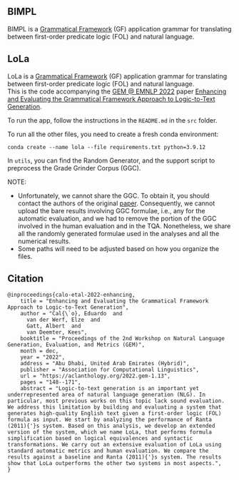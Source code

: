 ## BIMPL

BIMPL is a [Grammatical Framework](http://www.grammaticalframework.org/) (GF) application grammar for translating between first-order predicate logic (FOL) and natural language.

## LoLa

LoLa is a [Grammatical Framework](http://www.grammaticalframework.org/) (GF) application grammar for translating between first-order predicate logic (FOL) and natural language.  
This is the code accompanying the [GEM @ EMNLP 2022](https://gem-benchmark.com/workshop) paper [Enhancing and Evaluating the Grammatical Framework Approach to Logic-to-Text Generation](https://aclanthology.org/2022.gem-1.13/).

To run the app, follow the instructions in the `README.md` in the `src` folder.

To run all the other files, you need to create a fresh conda environment:

`conda create --name lola --file requirements.txt python=3.9.12`

In `utils`, you can find the Random Generator, and the support script to preprocess the Grade Grinder Corpus (GGC).

NOTE:
- Unfortunately, we cannot share the GGC. To obtain it, you should contact the authors of the original [paper](https://www.semanticscholar.org/paper/Student-Translations-of-Natural-Language-into-The-Barker-Plummer-Cox/28e805aae41255b8515173669ea19faa61e7cb87). Consequently, we cannot upload the bare results involving GGC formulae, i.e., any for the automatic evaluation, and we had to remove the portion of the GGC involved in the human evaluation and in the TQA. Nonetheless, we share all the randomly generated formulae used in the analyses and all the numerical results.
- Some paths will need to be adjusted based on how you organize the files.

## Citation

```
@inproceedings{calo-etal-2022-enhancing,
    title = "Enhancing and Evaluating the Grammatical Framework Approach to Logic-to-Text Generation",
    author = "Cal{\`o}, Eduardo  and
      van der Werf, Elze  and
      Gatt, Albert  and
      van Deemter, Kees",
    booktitle = "Proceedings of the 2nd Workshop on Natural Language Generation, Evaluation, and Metrics (GEM)",
    month = dec,
    year = "2022",
    address = "Abu Dhabi, United Arab Emirates (Hybrid)",
    publisher = "Association for Computational Linguistics",
    url = "https://aclanthology.org/2022.gem-1.13",
    pages = "148--171",
    abstract = "Logic-to-text generation is an important yet underrepresented area of natural language generation (NLG). In particular, most previous works on this topic lack sound evaluation. We address this limitation by building and evaluating a system that generates high-quality English text given a first-order logic (FOL) formula as input. We start by analyzing the performance of Ranta (2011){'}s system. Based on this analysis, we develop an extended version of the system, which we name LoLa, that performs formula simplification based on logical equivalences and syntactic transformations. We carry out an extensive evaluation of LoLa using standard automatic metrics and human evaluation. We compare the results against a baseline and Ranta (2011){'}s system. The results show that LoLa outperforms the other two systems in most aspects.",
}
```
